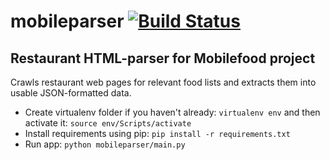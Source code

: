 # mobileparser [![Build Status](https://travis-ci.org/aatkin/mobileparser.png)](https://travis-ci.org/aatkin/mobileparser) #

## Restaurant HTML-parser for Mobilefood project ##

Crawls restaurant web pages for relevant food lists and extracts them into usable JSON-formatted data.

  * Create virtualenv folder if you haven't already: `virtualenv env` and then activate it: `source env/Scripts/activate`
  * Install requirements using pip: `pip install -r requirements.txt`
  * Run app: `python mobileparser/main.py`